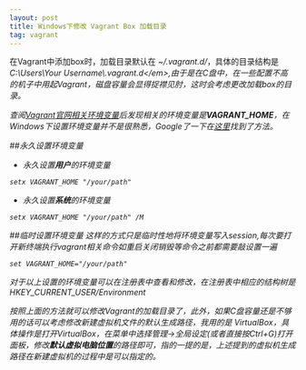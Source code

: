 ```yaml
---
layout: post
title: Windows下修改 Vagrant Box 加载目录
tag: vagrant
---
```

在Vagrant中添加box时，加载目录默认在 <em>~/.vagrant.d/</em>，具体的目录结构是<em>C:\Users\Your Username\\.vagrant.d\</em>,由于是在C盘中，在一些配置不高的机子中用起Vagrant，磁盘容量会显得捉襟见肘，这时会考虑更改加载box的目录。

查阅[Vagrant官网相关环境变量](http://docs.vagrantup.com/v2/other/environmental-variables.html)后发现相关的环境变量是**VAGRANT_HOME**，在Windows下设置环境变量并不是很熟悉，Google了一下在[这里](https://harvsworld.com/2014/change-vagrant_home-directory-windows/)找到了方法。

##永久设置环境变量

* 永久设置**用户**的环境变量

<pre><code class="highlighter">setx VAGRANT_HOME "/your/path"</code></pre>

* 永久设置**系统**的环境变量

<pre><code class="highlighter">setx VAGRANT_HOME "/your/path" /M</code></pre>

##临时设置环境变量
这样的方式只是临时性地将环境变量写入session,每次要打开新终端执行vagrant相关命令如重启关闭销毁等命令之前都需要敲设置一遍

<pre><code class="highlighter">set VAGRANT_HOME="/your/path"</code></pre>

对于以上设置的环境变量可以在注册表中查看和修改，在注册表中相应的结构树是<em>HKEY_CURRENT_USER/Environment</em>

按照上面的方法就可以修改Vagrant的加载目录了，此外，如果C盘容量还是不够用的话可以考虑修改新建虚拟机文件的默认生成路径，我用的是 VirtualBox，具体操作是打开VirtualBox，在菜单中选择<em>管理</em>-><em>全局设定</em>(或者直接按<em>Ctrl+G</em>)打开面板，修改**默认虚拟电脑位置**的路径即可，指的一提的是，上述提到的虚拟机生成路径在新建虚拟机的过程中是可以指定的。
